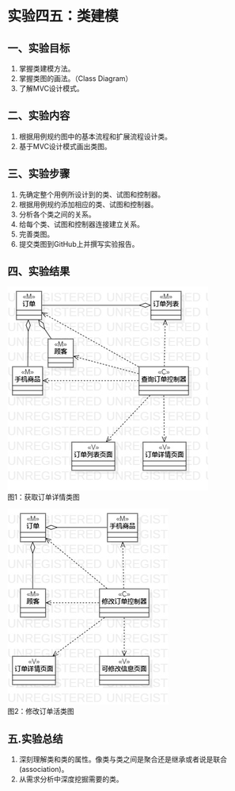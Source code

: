 # 实验四五：类建模

## 一、实验目标

1. 掌握类建模方法。
2. 掌握类图的画法。（Class Diagram）
3. 了解MVC设计模式。

## 二、实验内容

1. 根据用例规约图中的基本流程和扩展流程设计类。
2. 基于MVC设计模式画出类图。

## 三、实验步骤

1. 先确定整个用例所设计到的类、试图和控制器。
2. 根据用例规约添加相应的类、试图和控制器。
3. 分析各个类之间的关系。
4. 给每个类、试图和控制器连接建立关系。
5. 完善类图。
6. 提交类图到GitHub上并撰写实验报告。

## 四、实验结果

![Lab4_1](./lab4_1.jpg)  
图1：获取订单详情类图 
 
![Lab4_2](./lab4_2.jpg)   
图2：修改订单活类图  

## 五.实验总结
1. 深刻理解类和类的属性。像类与类之间是聚合还是继承或者说是联合(association)。
2. 从需求分析中深度挖掘需要的类。
